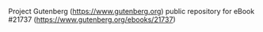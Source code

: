 Project Gutenberg (https://www.gutenberg.org) public repository for eBook #21737 (https://www.gutenberg.org/ebooks/21737)
